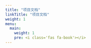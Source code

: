 ```yaml
---
title: "项目文档"
linkTitle: "项目文档"
weight: 1
menu:
  main:
    weight: 1
    pre: <i class='fas fa-book'></i>
---
```


